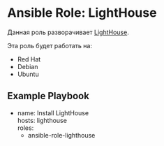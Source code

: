Ansible Role: LightHouse
=========

Данная роль разворачивает [LightHouse](https://github.com/VKCOM/lighthouse).

Эта роль будет работать на:
* Red Hat
* Debian
* Ubuntu

Example Playbook
----------------

- name: Install LightHouse  
  hosts: lighthouse  
  roles:  
    - ansible-role-lighthouse
